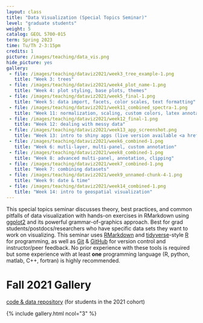 ```yaml
---
layout: class
title: "Data Visualization (Special Topics Seminar)"
level: "graduate students"
weight: 5
catalog: GEOL 5700-015
term: Spring 2023
time: Tu/Th 2-3:15pm
credits: 1
picture: /images/teaching/data_vis.png
hide_picture: yes
gallery:
 - file: /images/teaching/dataviz2021/week3_tree_example-1.png
   title: "Week 3: trees"
 - file: /images/teaching/dataviz2021/week4_plot_name-1.png
   title: "Week 4: plot styling, base plots, themes"
 - file: /images/teaching/dataviz2021/week5_final-1.png
   title: "Week 5: data import, facets, color scales, text formatting"
 - file: /images/teaching/dataviz2021/week11_combined_spectra-1.png
   title: "Week 11: normalization, scaling, custom colors, latex annotations"
 - file: /images/teaching/dataviz2021/week12_final-1.png
   title: "Week 12: dealing with messy data"
 - file: /images/teaching/dataviz2021/week13_app_screenshot.png
   title: "Week 13: intro to shiny apps (live version available <a href = 'https://kopflab.shinyapps.io/dataviz2021-app/' target='_new'>here</a>)."
 - file: /images/teaching/dataviz2021/week6_combined-1.png
   title: "Week 6: mutli-layer, multi-panel, custom annotation"
 - file: /images/teaching/dataviz2021/week8_combined-1.png
   title: "Week 8: advanced multi-panel, annotation, clipping"
 - file: /images/teaching/dataviz2021/week7_combined-1.png
   title: "Week 7: combining datasets"
 - file: /images/teaching/dataviz2021/week9_unnamed-chunk-4-1.png
   title: "Week 9: date & time"
 - file: /images/teaching/dataviz2021/week14_combined-1.png
   title: "Week 14: intro to geospatial visualization"
---
```


This special topics seminar discusses theory, best practices, and common pitfalls of data visualization with hands-on exercises in RMarkdown using [ggplot2](https://ggplot2.tidyverse.org/) and its powerful grammar-of-graphics approach. Best for grad students/postdocs/researchers who have specific data sets they want to work on visualizing. This seminar uses [RMarkdown](https://rmarkdown.rstudio.com/) and [tidyverse](https://www.tidyverse.org/)-style [R](https://www.r-project.org/) for programming, as well as [Git](https://git-scm.com/) & [GitHub](https://github.com/) for version control and instructor/peer feedback. No prior experience with these tools is required but some experience with at least **one** programming language (R, python, matlab, C++, fortran) is highly recommended.

# Fall 2021 Gallery

<a href="https://github.com/CUB-Data-Visualization/2021-gallery" target = "_new"><i class="fa fa-github"></i> code & data repository</a> (for students in the 2021 cohort)

{% include gallery.html ncol="3" %}
